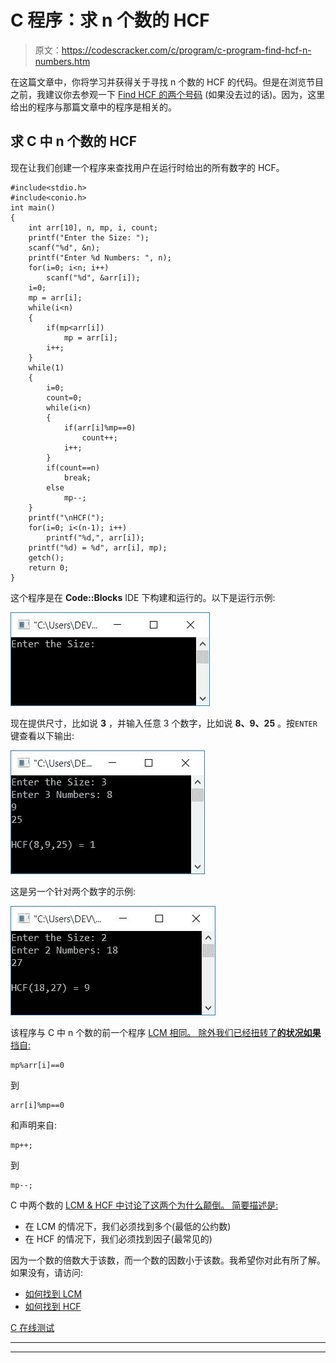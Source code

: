 # C 程序：求 n 个数的 HCF 

> 原文：<https://codescracker.com/c/program/c-program-find-hcf-n-numbers.htm>

在这篇文章中，你将学习并获得关于寻找 n 个数的 HCF 的代码。但是在浏览节目之前，我建议你去参观一下 [Find HCF 的两个号码](/c/program/c-program-find-hcf-lcm.htm) (如果没去过的话)。因为，这里给出的程序与那篇文章中的程序是相关的。

## 求 C 中 n 个数的 HCF

现在让我们创建一个程序来查找用户在运行时给出的所有数字的 HCF。

```
#include<stdio.h>
#include<conio.h>
int main()
{
    int arr[10], n, mp, i, count;
    printf("Enter the Size: ");
    scanf("%d", &n);
    printf("Enter %d Numbers: ", n);
    for(i=0; i<n; i++)
        scanf("%d", &arr[i]);
    i=0;
    mp = arr[i];
    while(i<n)
    {
        if(mp<arr[i])
            mp = arr[i];
        i++;
    }
    while(1)
    {
        i=0;
        count=0;
        while(i<n)
        {
            if(arr[i]%mp==0)
                count++;
            i++;
        }
        if(count==n)
            break;
        else
            mp--;
    }
    printf("\nHCF(");
    for(i=0; i<(n-1); i++)
        printf("%d,", arr[i]);
    printf("%d) = %d", arr[i], mp);
    getch();
    return 0;
}
```

这个程序是在 **Code::Blocks** IDE 下构建和运行的。以下是运行示例:

![find hcf of n numbers c](img/eba3b53688a2ce217d026156d78b8373.png)

现在提供尺寸，比如说 **3** ，并输入任意 3 个数字，比如说 **8、9、25** 。按`ENTER`键查看以下输出:

![c find hcf of n numbers](img/dd4beeef982061095a9e422a25d5fa67.png)

这是另一个针对两个数字的示例:

![c program hcf of n numbers](img/f700716bce13608245bd5ab2cc66c9d5.png)

该程序与 C 中 n 个数的前一个程序 [LCM 相同。 除外我们已经扭转了**的状况如果**挡自:](/c/program/c-program-find-lcm-n-numbers.htm)

```
mp%arr[i]==0
```

到

```
arr[i]%mp==0
```

和声明来自:

```
mp++;
```

到

```
mp--;
```

C 中两个数的 [LCM & HCF 中讨论了这两个为什么颠倒。 简要描述是:](/c/program/c-program-find-hcf-lcm.htm)

*   在 LCM 的情况下，我们必须找到多个(最低的公约数)
*   在 HCF 的情况下，我们必须找到因子(最常见的)

因为一个数的倍数大于该数，而一个数的因数小于该数。我希望你对此有所了解。如果没有，请访问:

*   [如何找到 LCM](/nonprog/find-lcm.htm)
*   [如何找到 HCF](/nonprog/find-hcf.htm)

[C 在线测试](/exam/showtest.php?subid=2)

* * *

* * *